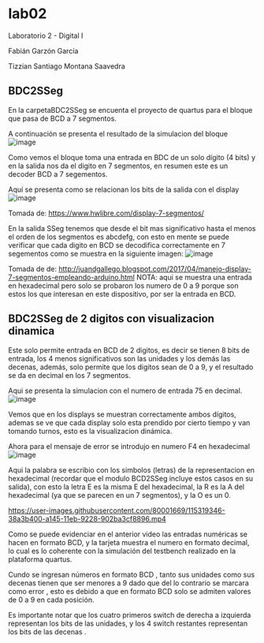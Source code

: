 # lab02
Laboratorio 2 - Digital I

Fabián Garzón García

Tizzian Santiago Montana Saavedra

## BDC2SSeg

En la carpetaBDC2SSeg se encuenta el proyecto de quartus para el bloque que pasa de BCD a 7 segmentos.

A continuación se presenta el resultado de la simulacion del bloque
![image](https://user-images.githubusercontent.com/80001669/115319290-0c883300-a145-11eb-8490-6006f72f0f35.png)

Como vemos el bloque toma una entrada en BDC de un solo dígito (4 bits) y en la salida nos da el digito en 7 segmentos, en resumen este es un decoder BCD a 7 segementos.

Aquí se presenta como se relacionan los bits de la salida con el display
![image](https://user-images.githubusercontent.com/80001669/115320137-e19ede80-a146-11eb-8047-0ca35079db35.png)

Tomada de: https://www.hwlibre.com/display-7-segmentos/

En la salida SSeg tenemos que desde el bit mas significativo hasta el menos el orden de los segmentos es abcdefg, con esto en mente se puede verificar que cada digito en BCD se decodifica correctamente en 7 segementos como se muestra en la siguiente imagen:
![image](https://user-images.githubusercontent.com/80001669/115320469-92a57900-a147-11eb-9461-8d7504c45565.png)

Tomada de de: http://juandgallego.blogspot.com/2017/04/manejo-display-7-segmentos-empleando-arduino.html
NOTA: aqui se muestra una entrada en hexadecimal pero solo se probaron los numero de 0 a 9 porque son estos los que interesan en este dispositivo, por ser la entrada en BCD.

## BDC2SSeg de 2 digitos con visualizacion dinamica

Este solo permite entrada en BCD de 2 digitos, es decir se tienen 8 bits de entrada, los 4 menos significativos son las unidades y los demás las decenas, además, solo permite que los digitos sean de 0 a 9, y el resultado se da en decimal en los 7 segmentos.

Aqui se presenta la simulacion con el numero de entrada 75 en decimal.
![image](https://user-images.githubusercontent.com/80001669/115325769-d56c4e80-a151-11eb-928f-5b363a39f91d.png)

Vemos que en los displays se muestran correctamente ambos dígitos, ademas se ve que cada display solo esta prendido por cierto tiempo y van tomando turnos, esto es la visualizacion dinámica. 

Ahora para el mensaje de error se introdujo en numero F4 en hexadecimal
![image](https://user-images.githubusercontent.com/80001669/115326443-e6698f80-a152-11eb-89ec-81a78629be1f.png)

Aqui la palabra <ERROR> se escribio con los simbolos (letras) de la representacion en hexadecimal (recordar que el modulo BCD2SSeg incluye estos casos en su salida), con esto la letra E es la misma E del hexadecimal, la R es la A del hexadecimal (ya que se parecen en un 7 segmentos), y la O es un 0.
  

https://user-images.githubusercontent.com/80001669/115319346-38a3b400-a145-11eb-9228-902ba3cf8896.mp4


Como se puede evidenciar en el anterior video  las entradas numéricas  se hacen en formato BCD, y  la tarjeta muestra el numero en formato decimal, lo cual es lo coherente con la simulación del testbench realizado en la plataforma quartus.

Cundo se ingresan números en formato BCD , tanto sus unidades como sus decenas tienen que ser menores a 9 dado que del lo contrario se marcara como error , esto es debido a que en formato BCD solo se admiten valores de 0 a 9 en cada posición. 

Es importante notar que los cuatro primeros switch  de derecha a izquierda representan los bits de las unidades, y los 4 switch restantes representan los bits de las  decenas .
